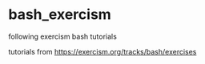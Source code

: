 # bash_exercism
following exercism bash tutorials


tutorials from https://exercism.org/tracks/bash/exercises

